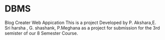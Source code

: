 # DBMS
Blog Creater Web Appication This is a project Developed by P. Akshara,E. Sri harsha , G. shashank, P.Meghana as a project for submission for the 3rd semister of our 8 Semester Course.
